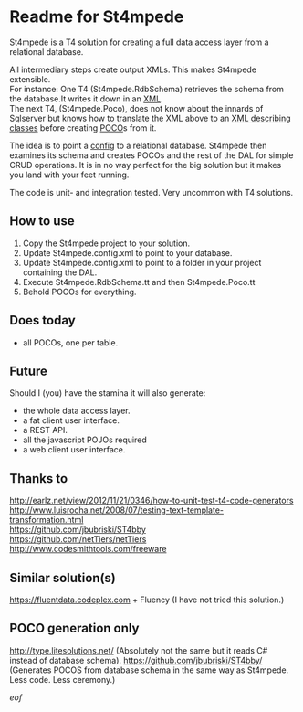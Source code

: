 # Readme for St4mpede

St4mpede is a T4 solution for creating a full data access layer from a relational database.

All intermediary steps create output XMLs. This makes St4mpede extensible.  
For instance: One T4 (St4mpede.RdbSchema) retrieves the schema from the database.It writes it down in an [XML](//github.com/LosManos/St4mpede/blob/master/St4mpede/St4mpede/RdbSchema/St4mpede.RdbSchema.xml).  
The next T4, (St4mpede.Poco), does not know about the innards of Sqlserver but knows how to translate the XML above to an [XML describing classes](https://github.com/LosManos/St4mpede/blob/master/St4mpede/St4mpede/Poco/PocoGenerator.xml) before creating   [POCO](//github.com/LosManos/St4mpede/tree/master/TheDAL/Poco)s from it. 

The idea is to point a [config](//github.com/LosManos/St4mpede/blob/master/St4mpede/St4mpede/St4mpede.config.xml) to a relational database. St4mpede then examines its schema and creates POCOs and the rest of the DAL for simple CRUD operations. It is in no way perfect for the big solution but it makes you land with your feet running.

The code is unit- and integration tested. Very uncommon with T4 solutions.  

## How to use

1) Copy the St4mpede project to your solution.  
2) Update St4mpede.config.xml to point to your database.  
3) Update St4mpede.config.xml to point to a folder in your project containing the DAL.  
4) Execute St4mpede.RdbSchema.tt and then St4mpede.Poco.tt  
5) Behold POCOs for everything.

## Does today

* all POCOs, one per table.

## Future

Should I (you) have the stamina it will also generate:
* the whole data access layer.  
* a fat client user interface.  
* a REST API.  
* all the javascript POJOs required
* a web client user interface.

## Thanks to
http://earlz.net/view/2012/11/21/0346/how-to-unit-test-t4-code-generators  
http://www.luisrocha.net/2008/07/testing-text-template-transformation.html  
https://github.com/jbubriski/ST4bby  
https://github.com/netTiers/netTiers  
http://www.codesmithtools.com/freeware  

## Similar solution(s)
https://fluentdata.codeplex.com + Fluency (I have not tried this solution.)  

## POCO generation only
http://type.litesolutions.net/ (Absolutely not the same but it reads C# instead of database schema).
https://github.com/jbubriski/ST4bby/ (Generates POCOS from database schema in the same way as St4mpede. Less code. Less ceremony.)

*eof*
